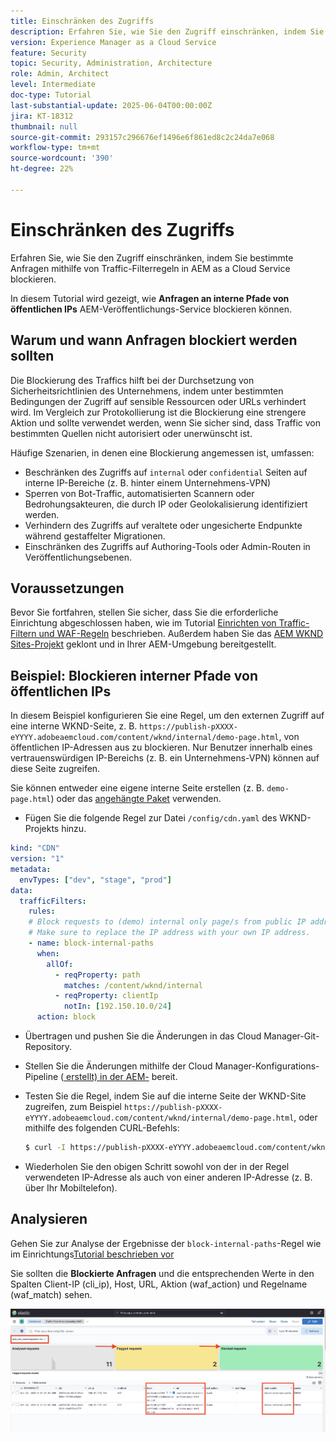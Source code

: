 ```yaml
---
title: Einschränken des Zugriffs
description: Erfahren Sie, wie Sie den Zugriff einschränken, indem Sie bestimmte Anfragen mithilfe von Traffic-Filterregeln in AEM as a Cloud Service blockieren.
version: Experience Manager as a Cloud Service
feature: Security
topic: Security, Administration, Architecture
role: Admin, Architect
level: Intermediate
doc-type: Tutorial
last-substantial-update: 2025-06-04T00:00:00Z
jira: KT-18312
thumbnail: null
source-git-commit: 293157c296676ef1496e6f861ed8c2c24da7e068
workflow-type: tm+mt
source-wordcount: '390'
ht-degree: 22%

---
```


# Einschränken des Zugriffs

Erfahren Sie, wie Sie den Zugriff einschränken, indem Sie bestimmte Anfragen mithilfe von Traffic-Filterregeln in AEM as a Cloud Service blockieren.

In diesem Tutorial wird gezeigt, wie **Anfragen an interne Pfade von öffentlichen IPs** AEM-Veröffentlichungs-Service blockieren können.

## Warum und wann Anfragen blockiert werden sollten

Die Blockierung des Traffics hilft bei der Durchsetzung von Sicherheitsrichtlinien des Unternehmens, indem unter bestimmten Bedingungen der Zugriff auf sensible Ressourcen oder URLs verhindert wird. Im Vergleich zur Protokollierung ist die Blockierung eine strengere Aktion und sollte verwendet werden, wenn Sie sicher sind, dass Traffic von bestimmten Quellen nicht autorisiert oder unerwünscht ist.

Häufige Szenarien, in denen eine Blockierung angemessen ist, umfassen:

- Beschränken des Zugriffs auf `internal` oder `confidential` Seiten auf interne IP-Bereiche (z. B. hinter einem Unternehmens-VPN)
- Sperren von Bot-Traffic, automatisierten Scannern oder Bedrohungsakteuren, die durch IP oder Geolokalisierung identifiziert werden.
- Verhindern des Zugriffs auf veraltete oder ungesicherte Endpunkte während gestaffelter Migrationen.
- Einschränken des Zugriffs auf Authoring-Tools oder Admin-Routen in Veröffentlichungsebenen.

## Voraussetzungen

Bevor Sie fortfahren, stellen Sie sicher, dass Sie die erforderliche Einrichtung abgeschlossen haben, wie im Tutorial [Einrichten von Traffic-Filtern und WAF-Regeln](../setup.md) beschrieben. Außerdem haben Sie das [AEM WKND Sites-Projekt](https://github.com/adobe/aem-guides-wknd) geklont und in Ihrer AEM-Umgebung bereitgestellt.

## Beispiel: Blockieren interner Pfade von öffentlichen IPs

In diesem Beispiel konfigurieren Sie eine Regel, um den externen Zugriff auf eine interne WKND-Seite, z. B. `https://publish-pXXXX-eYYYY.adobeaemcloud.com/content/wknd/internal/demo-page.html`, von öffentlichen IP-Adressen aus zu blockieren. Nur Benutzer innerhalb eines vertrauenswürdigen IP-Bereichs (z. B. ein Unternehmens-VPN) können auf diese Seite zugreifen.

Sie können entweder eine eigene interne Seite erstellen (z. B. `demo-page.html`) oder das [angehängte Paket](../assets/how-to/demo-internal-pages-package.zip) verwenden.

- Fügen Sie die folgende Regel zur Datei `/config/cdn.yaml` des WKND-Projekts hinzu.

```yaml
kind: "CDN"
version: "1"
metadata:
  envTypes: ["dev", "stage", "prod"]
data:
  trafficFilters:
    rules:
    # Block requests to (demo) internal only page/s from public IP address but allow from internal IP address.
    # Make sure to replace the IP address with your own IP address.
    - name: block-internal-paths
      when:
        allOf:
          - reqProperty: path
            matches: /content/wknd/internal
          - reqProperty: clientIp
            notIn: [192.150.10.0/24]
      action: block    
```

- Übertragen und pushen Sie die Änderungen in das Cloud Manager-Git-Repository.

- Stellen Sie die Änderungen mithilfe der Cloud Manager-Konfigurations-Pipeline ([ erstellt) in der AEM-](../setup.md#deploy-rules-using-adobe-cloud-manager) bereit.

- Testen Sie die Regel, indem Sie auf die interne Seite der WKND-Site zugreifen, zum Beispiel `https://publish-pXXXX-eYYYY.adobeaemcloud.com/content/wknd/internal/demo-page.html`, oder mithilfe des folgenden CURL-Befehls:

  ```bash
  $ curl -I https://publish-pXXXX-eYYYY.adobeaemcloud.com/content/wknd/internal/demo-page.html
  ```

- Wiederholen Sie den obigen Schritt sowohl von der in der Regel verwendeten IP-Adresse als auch von einer anderen IP-Adresse (z. B. über Ihr Mobiltelefon).

## Analysieren

Gehen Sie zur Analyse der Ergebnisse der `block-internal-paths`-Regel wie im Einrichtungs[Tutorial beschrieben vor](../setup.md#cdn-logs-ingestion)

Sie sollten die **Blockierte Anfragen** und die entsprechenden Werte in den Spalten Client-IP (cli_ip), Host, URL, Aktion (waf_action) und Regelname (waf_match) sehen.

![ELK-Tool-Dashboard – Blockierte Anfragen](../assets/how-to/elk-tool-dashboard-blocked.png)
